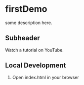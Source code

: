# firstDemo

some description here.

## Subheader

Watch a tutorial on YouTube.

## Local Development

1. Open index.html in your browser
